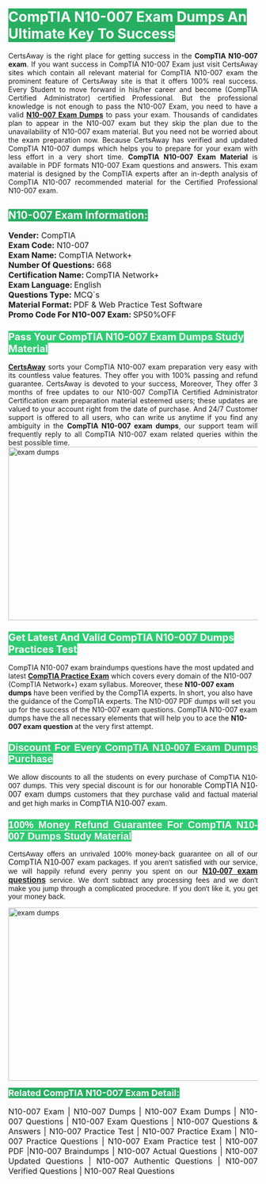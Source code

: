 <h1><span style="color:#ffffff"><strong><span style="background-color:#27ae60">CompTIA N10-007 Exam Dumps An Ultimate Key To Success</span></strong></span></h1> <div style="text-align:justify">CertsAway is the right place for getting success in the <strong>CompTIA N10-007 exam</strong>. If you want success in CompTIA N10-007 Exam just visit CertsAway sites which contain all relevant material for CompTIA N10-007 exam the prominent feature of CertsAway site is that it offers 100% real success. Every Student to move forward in his/her career and become (CompTIA Certified Administrator) certified Professional. But the professional knowledge is not enough to pass the N10-007 Exam, you need to have a valid <a href="https://www.certsaway.com/comptia/n10-007-exam-dumps"><strong>N10-007 Exam Dumps</strong></a> to pass your exam. Thousands of candidates plan to appear in the N10-007 exam but they skip the plan due to the unavailability of N10-007 exam material. But you need not be worried about the exam preparation now. Because CertsAway has verified and updated CompTIA N10-007 dumps which helps you to prepare for your exam with less effort in a very short time. <strong>CompTIA N10-007 Exam Material</strong> is available in PDF formats N10-007 Exam questions and answers. This exam material is designed by the CompTIA experts after an in-depth analysis of CompTIA N10-007 recommended material for the Certified Professional N10-007 exam.</div> <h2 style="text-align:justify"><span style="color:#ffffff"><span style="background-color:#27ae60">N10-007 Exam Information:</span></span></h2> <p><span style="font-size:16px"><strong>Vender:</strong> CompTIA<br /> <strong>Exam Code:</strong> N10-007<br /> <strong>Exam Name:</strong> CompTIA Network+<br /> <strong>Number Of Questions:</strong> 668<br /> <strong>Certification Name: </strong>CompTIA Network+<br /> <strong>Exam Language: </strong>English<br /> <strong>Questions Type:</strong> MCQ`s<br /> <strong>Material Format: </strong>PDF & Web Practice Test Software<br /> <strong>Promo Code For N10-007 Exam: </strong>SP50%OFF</span></p> <h3><span style="font-size:20px"><span style="color:#ffffff"><strong><span style="background-color:#2ecc71">Pass Your CompTIA N10-007 Exam Dumps Study Material</span></strong></span></span></h3> <div style="text-align:justify"><a href=" https://www.certsaway.com/"><strong>CertsAway</strong></a> sorts your CompTIA N10-007 exam preparation very easy with its countless value features. They offer you with 100% passing and refund guarantee. CertsAway is devoted to your success, Moreover, They offer 3 months of free updates to our N10-007 CompTIA Certified Administrator Certification exam preparation material esteemed users; these updates are valued to your account right from the date of purchase. And 24/7 Customer support is offered to all users, who can write us anytime if you find any ambiguity in the <strong>CompTIA N10-007 exam dumps</strong>, our support team will frequently reply to all CompTIA N10-007 exam related queries within the best possible time.</div> <div style="text-align:justify"> </div> <div style="text-align:justify"><a href="https://www.certsaway.com/comptia/n10-007-exam-dumps" rel="no-follow"><img alt="exam dumps" src="https://www.certcollections.com/uploads/content/certsaway.png" style="height:350px; width:750px" /></a></div> <h3><span style="font-size:20px"><span style="color:#ffffff"><strong><span style="background-color:#2ecc71">Get Latest And Valid CompTIA N10-007 Dumps Practices Test</span></strong></span></span></h3> <p>CompTIA N10-007 exam braindumps questions have the most updated and latest <a href="https://www.certsaway.com/comptia-questions"><strong>CompTIA Practice Exam</strong></a> which covers every domain of the N10-007 (CompTIA Network+) exam syllabus. Moreover, these <strong>N10-007 exam dumps</strong> have been verified by the CompTIA experts. In short, you also have the guidance of the CompTIA experts. The N10-007 PDF dumps will set you up for the success of the N10-007 exam questions. CompTIA N10-007 exam dumps have the all necessary elements that will help you to ace the <strong>N10-007 exam question</strong> at the very first attempt.</p> <h3 style="text-align:justify"><span style="font-size:20px"><span style="color:#ffffff"><strong><span style="font-family:Calibri,sans-serif"><span style="background-color:#2ecc71">Discount For Every </span><span style="background-color:#2ecc71">CompTIA N10-007 Exam</span><span style="background-color:#2ecc71"> Dumps Purchase</span></span></strong></span></span></h3> <div style="text-align:justify"> <p><span style="font-size:11pt"><span style="font-family:Calibri,sans-serif">We allow discounts to all the students on every purchase of CompTIA N10-007 dumps. This very special discount is for our honorable <span style="font-size:12.0pt"><span style="background-color:white">CompTIA N10-007 exam dumps </span></span>customers that they purchase valid and factual material and get high marks in <span style="font-size:12.0pt"><span style="background-color:white">CompTIA N10-007 </span></span>exam. </span></span></p> <h3><span style="font-size:20px"><span style="color:#ffffff"><strong><span style="font-family:Calibri,sans-serif"><span style="background-color:#2ecc71">100% Money Refund Guarantee For </span><span style="background-color:#2ecc71">CompTIA N10-007 Dumps Study Material</span></span></strong></span></span></h3> <p><span style="font-size:11pt"><span style="font-family:Calibri,sans-serif">CertsAway offers an unrivaled 100% money-back guarantee on all of our <span style="font-size:12.0pt"><span style="background-color:white">CompTIA N10-007 </span></span>exam packages. If you aren't satisfied with our service, we will happily refund every penny you spent on our <span style="font-size:12.0pt"><span style="background-color:white"><a href="https://www.certsaway.com/comptia/n10-007-exam-dumps"><strong>N10-007 exam questions</strong></a> </span></span>service. We don't subtract any processing fees and we don't make you jump through a complicated procedure. If you don't like it, you get your money back.</span></span></p> <p><a href="https://www.certsaway.com/comptia/n10-007-exam-dumps" rel="no-follow"><img alt="exam dumps" src="https://www.certcollections.com/uploads/content/certsaway_(2)2.png" style="height:350px; width:750px" /></a></p> <p><span style="color:#ffffff"><strong><span style="font-size:18px"><span style="background-color:#27ae60">Related CompTIA N10-007 Exam Detail:</span></span></strong></span><br /> <br /> <span style="font-size:16px">N10-007 Exam | N10-007 Dumps | N10-007 Exam Dumps | N10-007 Questions | N10-007 Exam Questions | N10-007 Questions & Answers | N10-007 Practice Test | N10-007 Practice Exam | N10-007 Practice Questions | N10-007 Exam Practice test | N10-007 PDF |N10-007 Braindumps | N10-007 Actual Questions | N10-007 Updated Questions | N10-007 Authentic Questions | N10-007 Verified Questions | N10-007 Real Questions</span></p> </div>
